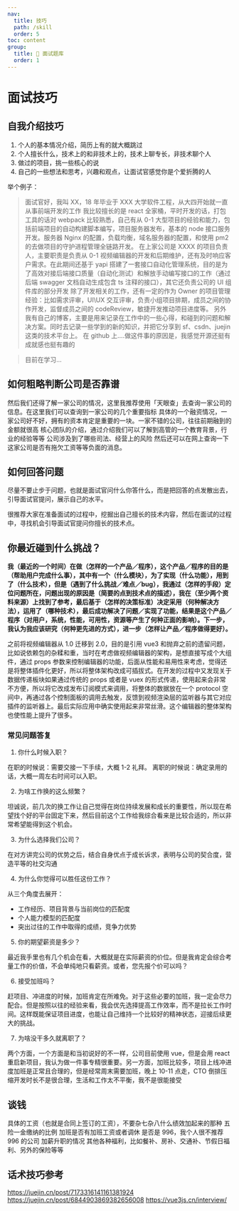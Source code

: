 ```yaml
---
nav:
  title: 技巧
  path: /skill
  order: 5
toc: content
group:
  title: 💊 面试题库
  order: 1
---
```


# 面试技巧

## 自我介绍技巧

1. 个人的基本情况介绍，简历上有的就大概跳过
2. 个人擅长什么，技术上的和非技术上的，技术上聊专长，非技术聊个人
3. 做过的项目，挑一些核心的说
4. 自己的一些想法和思考，兴趣和观点，让面试官感觉你是个爱折腾的人

举个例子：

> 面试官好，我叫 XX，18 年毕业于 XXX 大学软件工程，从大四开始就一直从事前端开发的工作
> 我比较擅长的是 react 全家桶，平时开发的话，打包工具的话对 webpack 比较熟悉，自己有从 0-1 大型项目的经验和能力，包括前端项目的自动构建脚本编写，项目服务器发布，基本的 node 接口服务开发。服务器 Nginx 的配置，负载均衡，域名服务器的配置，和使用 pm2 的去做项目的守护进程管理全链路开发。
> 在上家公司是 XXXX 的项目负责人，主要职责是负责从 0-1 视频编辑器的开发和后期维护，还有及时响应客户需求。在此期间还基于 yapi 搭建了一套接口自动化管理系统，目的是为了高效对接后端接口质量（自动化测试）和解放手动编写接口的工作（通过后端 swagger 文档自动生成包含 ts 注释的接口），其它还负责公司的 UI 组件库的部分开发
> 除了开发相关的工作，还有一定的作为 Owner 的项目管理经验：比如需求评审，UI\UX 交互评审，负责小组项目排期，成员之间的协作开发，监督成员之间的 codeReview，敏捷开发推动项目进度等。
> 另外我有自己的博客，主要是用来记录在工作中的一些心得，和碰到的问题和解决方案。同时去记录一些学到的新的知识，并把它分享到 sf、csdn、juejin 这类的技术平台上。
> 在 github 上....做这件事的原因是，我感觉开源还挺有成就感也挺有趣的

> 目前在学习...

## 如何粗略判断公司是否靠谱

然后我们还得了解一家公司的情况，这里我推荐使用「天眼查」去查询一家公司的信息。在这里我们可以查询到一家公司的几个重要指标
具体的一个融资情况，一家公司好不好，拥有的资本肯定是重要的一块。一家不错的公司，往往前期融到的金额就很高
核心团队的介绍，通过介绍我们可以了解到高管的一个教育背景，行业的经验等等
公司涉及到了哪些司法、经营上的风险
然后还可以在网上查询一下这家公司是否有拖欠工资等等负面的消息。

## 如何回答问题

尽量不要止步于问题，也就是面试官问什么你答什么，而是把回答的点发散出去，引导面试官提问，展示自己的水平。

很推荐大家在准备面试的过程中，挖掘出自己擅长的技术内容，然后在面试的过程中，寻找机会引导面试官提问你擅长的技术点。

## 你最近碰到什么挑战？

**我（最近的一个时间）在做（怎样的一个产品／程序），这个产品／程序的目的是（帮助用户完成什么事），其中有一个（什么模块），为了实现（什么功能），用到了（什么技术），但是（遇到了什么挑战／难点／bug），我通过（怎样的手段）定位问题所在，问题出现的原因是（简要的点到技术点的描述），我在（至少两个资料来源）上找到了参考，最后基于（怎样的决策标准）决定采用（何种解决方法），运用了（哪种技术），最后成功解决了问题／实现了功能，结果是这个产品／程序（对用户，系统，性能，可用性，资源等产生了何种正面的影响）。下一步，我认为我应该研究（何种更先进的方式），进一步（怎样让产品／程序做得更好）。**

之前将视频编辑器从 1.0 迁移到 2.0，目的是引用 vue3 和抛弃之前的遗留问题，比如说依赖包的杂糅和重，当时在考虑做视频编辑器的架构，是想直接写成个大组件，通过 props 参数来控制编辑器的功能，后面从性能和易用性来考虑，觉得还是将整体插件化更好，所以将整体架构改成可插拔式。在开发的过程中又发现关于数据传递板块如果通过传统的 props 或者是 vuex 的形式传递，使用起来会非常不方便，所以将它改成发布订阅模式来调用，将整体的数据放在一个 protocol 空间中，再通过各个控制面板的调用去触发，反馈到视频渲染层的监听器与其它对应插件的监听器上。最后实际应用中确实使用起来非常丝滑。这个编辑器的整体架构也使性能上提升了很多。

### 常见问题答复

1. 你什么时候入职？

在职的时候说：需要交接一下手续，大概 1-2 礼拜。
离职的时候说：确定录用的话，大概一周左右时间可以入职。

2. 为啥工作换的这么频繁？

坦诚说，前几次的换工作让自己觉得在岗位持续发展和成长的重要性，所以现在希望找个好的平台固定下来，然后目前这个工作给我综合看来是比较合适的，所以非常希望能得到这个机会。

3. 为什么选择我们公司？

在对方讲完公司的优势之后，结合自身优点于成长诉求，表明与公司的契合度，营造平等的社交沟通

4. 为什么你觉得可以胜任这份工作？

从三个角度去展开：

- 工作经历、项目背景与当前岗位的匹配度
- 个人能力模型的匹配度
- 突出过往的工作中取得的成绩，竞争力优势

5. 你的期望薪资是多少？

最近我手里也有几个机会在看，大概就是在实际薪资的价位。但是我肯定会综合考量工作的价值，不会单纯地只看薪资。或者，您先报个价可以吗？

6. 接受加班吗？

赶项目、冲进度的时候，加班肯定在所难免。对于这些必要的加班，我一定会尽力配合。但是按照以往的经验来看，我会优先选择提高工作效率，而不是拉长工作时间。这样既能保证项目进度，也能让自己维持一个比较好的精神状态，迎接后续更大的挑战。

7. 为啥没干多久就离职了？

两个方面，一个方面是和当初说好的不一样，公司目前使用 vue，但是会用 react 重启新项目，我认为做一件事专精很重要。另一方面，加班比较多，项目上线冲进度加班是正常且合理的，但是经常周末需要加班，晚上 10-11 点走，CTO 倒排压缩开发时长不是很合理，生活和工作太不平衡，我不是很能接受

## 谈钱

具体的工资（也就是合同上签订的工资），不要杂七杂八什么绩效加起来的那种
五险一金缴纳的比例
加班是否有加班工资或者调休
是否是 996，我个人很不推荐 996 的公司
加薪升职的情况
其他各种福利，比如餐补、房补、交通补、节假日福利、另外的保险等等

## 话术技巧参考

<https://juejin.cn/post/7173316141161381924>
<https://juejin.cn/post/6844903869382656008>
<https://vue3js.cn/interview/>
